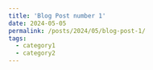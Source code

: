 ```yaml
---
title: 'Blog Post number 1'
date: 2024-05-05
permalink: /posts/2024/05/blog-post-1/
tags:
  - category1
  - category2
---
```

